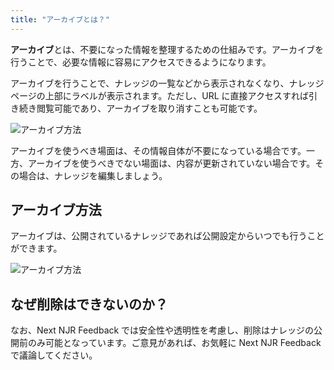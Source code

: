 ```yaml
---
title: "アーカイブとは？"
---
```


**アーカイブ**とは、不要になった情報を整理するための仕組みです。アーカイブを行うことで、必要な情報に容易にアクセスできるようになります。

アーカイブを行うことで、ナレッジの一覧などから表示されなくなり、ナレッジページの上部にラベルが表示されます。ただし、URL に直接アクセスすれば引き続き閲覧可能であり、アーカイブを取り消すことも可能です。

![アーカイブ方法](/archive-knowledge-page.png)

アーカイブを使うべき場面は、その情報自体が不要になっている場合です。一方、アーカイブを使うべきでない場面は、内容が更新されていない場合です。その場合は、ナレッジを編集しましょう。

## アーカイブ方法

アーカイブは、公開されているナレッジであれば公開設定からいつでも行うことができます。

![アーカイブ方法](/archive-edit.png)

## なぜ削除はできないのか？

なお、Next NJR Feedback では安全性や透明性を考慮し、削除はナレッジの公開前のみ可能となっています。ご意見があれば、お気軽に Next NJR Feedback で議論してください。
